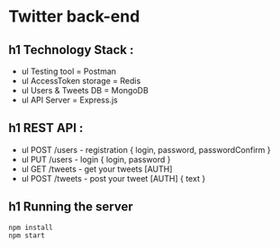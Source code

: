 # Twitter back-end

## h1 Technology Stack :
- ul Testing tool = Postman
- ul AccessToken storage = Redis
- ul Users & Tweets DB = MongoDB
- ul API Server = Express.js

## h1 REST API :

- ul POST /users - registration { login, password, passwordConfirm }
- ul PUT /users - login { login, password }
- ul GET /tweets - get your tweets [AUTH]
- ul POST /tweets - post your tweet [AUTH] { text }

## h1 Running the server

    npm install
    npm start
